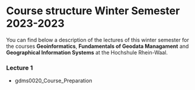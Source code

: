 # Course structure Winter Semester 2023-2023
You can find below a description of the lectures of this winter semester for the courses **Geoinformatics**, **Fundamentals of Geodata Managament** and **Geographical Information Systems** at the Hochshule Rhein-Waal.

### Lecture 1
- gdms0020_Course_Preparation 
